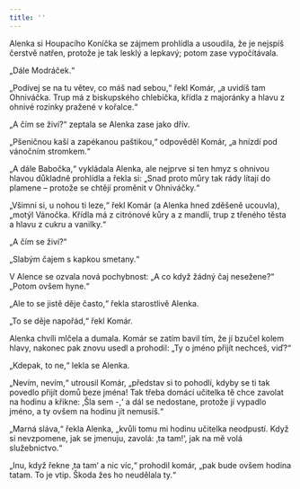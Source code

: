 ```yaml
---
title: ''
---
```


Alenka si Houpacího Koníčka se zájmem prohlídla a usoudila, že je nejspíš čerstvě natřen, protože je tak lesklý a lepkavý; potom zase vypočítávala.

„Dále Modráček.“

„Podívej se na tu větev, co máš nad sebou,“ řekl Komár, „a uvidíš tam Ohniváčka. Trup má z biskupského chlebíčka, křídla z majoránky a hlavu z ohnivé rozinky pražené v kořalce.“

„A čím se živí?“ zeptala se Alenka zase jako dřív.

„Pšeničnou kaší a zapékanou paštikou,“ odpověděl Komár, „a hnízdí pod vánočním stromkem.“

„A dále Babočka,“ vykládala Alenka, ale nejprve si ten hmyz s ohnivou hlavou důkladně prohlídla a řekla si: „Snad proto můry tak rády lítají do plamene – protože se chtějí proměnit v Ohniváčky.“

„Všimni si, u nohou ti leze,“ řekl Komár (a Alenka hned zděšeně ucouvla), „motýl Vánočka. Křídla má z citrónové kůry a z mandlí, trup z třeného těsta a hlavu z cukru a vanilky.“

„A čím se živí?“

„Slabým čajem s kapkou smetany.“

V Alence se ozvala nová pochybnost: „A co když žádný čaj nesežene?“ „Potom ovšem hyne.“

„Ale to se jistě děje často,“ řekla starostlivě Alenka.

„To se děje napořád,“ řekl Komár.

Alenka chvíli mlčela a dumala. Komár se zatím bavil tím, že jí bzučel kolem hlavy, nakonec pak znovu usedl a prohodil: „Ty o jméno přijít nechceš, viď?“

„Kdepak, to ne,“ lekla se Alenka.

„Nevím, nevím,“ utrousil Komár, „představ si to pohodlí, kdyby se ti tak povedlo přijít domů beze jména! Tak třeba domácí učitelka tě chce zavolat na hodinu a křikne: ‚Šla sem -,‘ a dál se nedostane, protože jí vypadlo jméno, a ty ovšem na hodinu jít nemusíš.“

„Marná sláva,“ řekla Alenka, „kvůli tomu mi hodinu učitelka neodpustí. Když si nevzpomene, jak se jmenuju, zavolá: ‚ta tam!‘, jak na mě volá služebnictvo.“

„Inu, když řekne ‚ta tam‘ a nic víc,“ prohodil komár, „pak bude ovšem hodina tatam. To je vtip. Škoda žes ho neudělala ty.“
